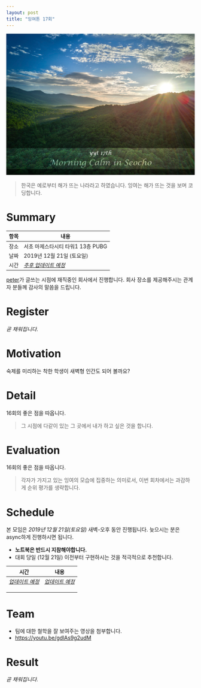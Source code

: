 ```yaml
---
layout: post
title: "잉여톤 17회"
---
```


![poster](/images/17/yyt-poster.png)

> 한국은 예로부터 해가 뜨는 나라라고 하였습니다.
> 잉여는 해가 뜨는 것을 보며 코딩합니다.

# Summary

| 항목 | 내용                              |
| ---- | --------------------------------- |
| 장소 | 서초 마제스타시티 타워1 13층 PUBG |
| 날짜 | 2019년 12월 21일 (토요일)         |
| 시간 | *<u>추후 업데이트 예정</u>*       |

[peter](https://github.com/hyunjong-lee)가 글쓰는 시점에 재직중인 회사에서 진행합니다. 회사 장소를 제공해주시는 관계자 분들께 감사의 말씀을 드립니다.

# Register

*곧 채워집니다.*

# Motivation

숙제를 미리하는 착한 학생이 새벽형 인간도 되어 볼까요?

# Detail

16회의 좋은 점을 따옵니다.

> 그 시점에 다같이 있는 그 곳에서 내가 하고 싶은 것을 합니다.

# Evaluation

16회의 좋은 점을 따옵니다.

> 각자가 가지고 있는 잉여의 모습에 집중하는 의미로서, 이번 회차에서는 과감하게 순위 평가를 생략합니다.

# Schedule

본 모임은 _2019년 12월 21일(토요일)_ 새벽-오후 동안 진행됩니다. 늦으시는 분은 async하게 진행하시면 됩니다.

- **노트북은 반드시 지참해야합니다.**
- 대회 당일 (12월 21일) 이전부터 구현하시는 것을 적극적으로 추천합니다.

| 시간                   | 내용                   |
| ---------------------- | ---------------------- |
| *<u>업데이트 예정</u>* | *<u>업데이트 예정</u>* |
|                        |                        |
|                        |                        |
|                        |                        |

# Team

- 팀에 대한 철학을 잘 보여주는 영상을 첨부합니다.
- https://youtu.be/gdlAs9g2udM

# Result

_곧 채워집니다._
